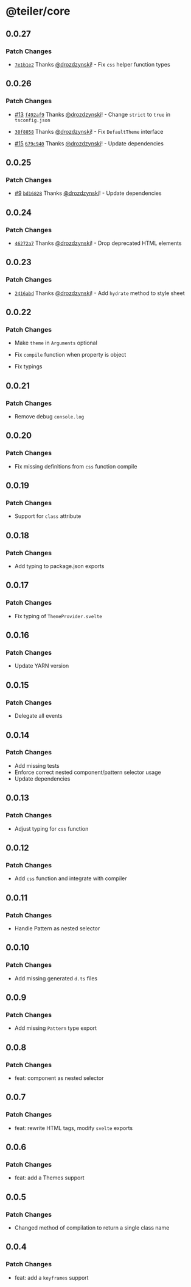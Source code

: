 # @teiler/core

## 0.0.27

### Patch Changes

- [`7e1b1e2`](https://github.com/nerdslabs/teiler/commit/7e1b1e22f262dfd7b81c7e97637f7cd374874ed9) Thanks [@drozdzynski](https://github.com/drozdzynski)! - Fix `css` helper function types

## 0.0.26

### Patch Changes

- [#13](https://github.com/nerdslabs/teiler/pull/13) [`f492af9`](https://github.com/nerdslabs/teiler/commit/f492af9abb94f9e96844c1dacaaa23032cf926f4) Thanks [@drozdzynski](https://github.com/drozdzynski)! - Change `strict` to `true` in `tsconfig.json`

- [`38f8858`](https://github.com/nerdslabs/teiler/commit/38f8858426d63b283ae20131e82a9ad7dab3c8a9) Thanks [@drozdzynski](https://github.com/drozdzynski)! - Fix `DefaultTheme` interface

- [#15](https://github.com/nerdslabs/teiler/pull/15) [`679c940`](https://github.com/nerdslabs/teiler/commit/679c940a139c5db962324fa953a51fce4c5d1ab4) Thanks [@drozdzynski](https://github.com/drozdzynski)! - Update dependencies

## 0.0.25

### Patch Changes

- [#9](https://github.com/nerdslabs/teiler/pull/9) [`bd16828`](https://github.com/nerdslabs/teiler/commit/bd168288b500a340ae922fa0e6d97ade3be0bdc0) Thanks [@drozdzynski](https://github.com/drozdzynski)! - Update dependencies

## 0.0.24

### Patch Changes

- [`46272a7`](https://github.com/nerdslabs/teiler/commit/46272a7fe16ed077053ba75c2a2a299a77d55751) Thanks [@drozdzynski](https://github.com/drozdzynski)! - Drop deprecated HTML elements

## 0.0.23

### Patch Changes

- [`2416abd`](https://github.com/nerdslabs/teiler/commit/2416abd6e7c91ca77c4d27f3541588eadd795dd4) Thanks [@drozdzynski](https://github.com/drozdzynski)! - Add `hydrate` method to style sheet

## 0.0.22

### Patch Changes

- Make `theme` in `Arguments` optional

- Fix `compile` function when property is object

- Fix typings

## 0.0.21

### Patch Changes

- Remove debug `console.log`

## 0.0.20

### Patch Changes

- Fix missing definitions from `css` function compile

## 0.0.19

### Patch Changes

- Support for `class` attribute

## 0.0.18

### Patch Changes

- Add typing to package.json exports

## 0.0.17

### Patch Changes

- Fix typing of `ThemeProvider.svelte`

## 0.0.16

### Patch Changes

- Update YARN version

## 0.0.15

### Patch Changes

- Delegate all events

## 0.0.14

### Patch Changes

- Add missing tests
- Enforce correct nested component/pattern selector usage
- Update dependencies

## 0.0.13

### Patch Changes

- Adjust typing for `css` function

## 0.0.12

### Patch Changes

- Add `css` function and integrate with compiler

## 0.0.11

### Patch Changes

- Handle Pattern as nested selector

## 0.0.10

### Patch Changes

- Add missing generated `d.ts` files

## 0.0.9

### Patch Changes

- Add missing `Pattern` type export

## 0.0.8

### Patch Changes

- feat: component as nested selector

## 0.0.7

### Patch Changes

- feat: rewrite HTML tags, modify `svelte` exports

## 0.0.6

### Patch Changes

- feat: add a Themes support

## 0.0.5

### Patch Changes

- Changed method of compilation to return a single class name

## 0.0.4

### Patch Changes

- feat: add a `keyframes` support
